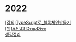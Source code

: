 # 2022

[[강의]TypeScript로_블록체인만들기]('./[강의]TypeScript로_블록체인만들기')  
[[책]모던JS DeepDive]('./[책]모던JS_DeepDive')  
[생각정리]('./🤔생각정리')  